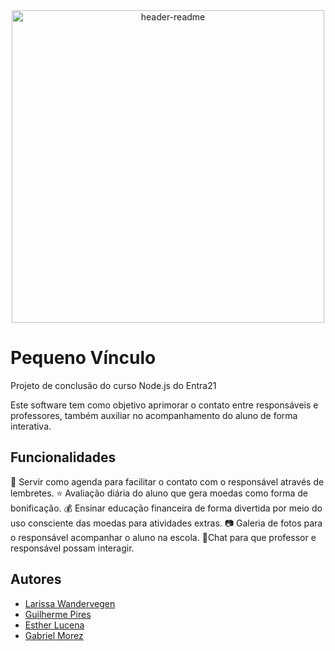 <div align="center" ><a href="https://ibb.co/thttxqc"><img src="https://i.ibb.co/59yynrv/header-readme.png" alt="header-readme" width="500px"></a></a></div>


# Pequeno Vínculo

Projeto de conclusão do curso Node.js do Entra21

Este software tem como objetivo aprimorar o contato entre responsáveis e professores, também auxiliar no acompanhamento do aluno de forma interativa. 

## Funcionalidades

📖 Servir como agenda para facilitar o contato com o responsável através de lembretes. 
⭐ Avaliação diária do aluno que gera moedas como forma de bonificação.
💰 Ensinar educação financeira de forma divertida por meio do uso consciente das moedas para atividades extras.
📷 Galeria de fotos para o responsável acompanhar o aluno na escola. 
💭Chat para que professor e responsável possam interagir. 


## Autores

- [Larissa Wandervegen](https://github.com/larissawandervegen)
- [Guilherme Pires](https://github.com/PiresGuilherme)
- [Esther Lucena](https://github.com/EstherLucena)
- [Gabriel Morez](https://github.com/gabrielmorez)
